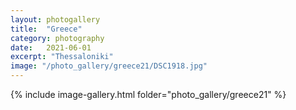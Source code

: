 ```yaml
---
layout: photogallery
title:  "Greece"
category: photography
date:   2021-06-01
excerpt: "Thessaloniki"
image: "/photo_gallery/greece21/DSC1918.jpg"
---
```

{% include image-gallery.html folder="photo_gallery/greece21" %}

